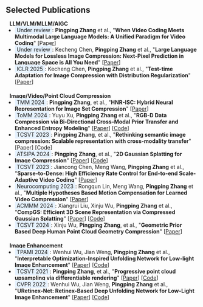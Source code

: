 <h2 id="Selected Publications" style="margin: 2px 0px 15px;">Selected Publications</h2>

<h4 style="margin:0 10px 0;">LLM/VLM/MLLM/AIGC</h4>

<ul style="margin:0 0 20px;">
  <li><span style="background-color: #e6f2ff; padding: 2px 5px; border-radius: 3px;">Under review</span>: <b>Pingping Zhang</b> et al., "<b>When Video Coding Meets Multimodal Large Language Models: A Unified Paradigm for Video Coding</b>" [<a href="https://arxiv.org/pdf/2408.08093">Paper</a>]</li> 
  <li><span style="background-color: #e6f2ff; padding: 2px 5px; border-radius: 3px;">Under review</span>: Kecheng Chen, <b>Pingping Zhang</b> et al., "<b>Large Language Models for Lossless Image Compression: Next-Pixel Prediction in Language Space is All You Need</b>" [<a href="https://arxiv.org/pdf/2411.12448">Paper</a>]</li>
  <li><span style="background-color: #e6f2ff; padding: 2px 5px; border-radius: 3px;">ICLR 2025</span>: Kecheng Chen, <b>Pingping Zhang</b> et al., "<b>Test-time Adaptation for Image Compression with Distribution Regularization</b>" [<a href="https://arxiv.org/pdf/2410.12191">Paper</a>]</li>
</ul>

<h4 style="margin:0 10px 0;">Image/Video/Point Cloud Compression</h4>

<ul style="margin:0 0 20px;"> 
  <li><span style="background-color: #e6f2ff; padding: 2px 5px; border-radius: 3px;">TMM 2024</span>: <b>Pingping Zhang</b>, et al., "<b>HNR-ISC: Hybrid Neural Representation for Image Set Compression</b>" [<a href="https://ieeexplore.ieee.org/document/10814661">Paper</a>]</li>
  <li><span style="background-color: #e6f2ff; padding: 2px 5px; border-radius: 3px;">ToMM 2024</span>: Yuyu Xu, <b>Pingping Zhang</b> et al., "<b>RGB-D Data Compression via Bi-Directional Cross-Modal Prior Transfer and Enhanced Entropy Modeling</b>" [<a href="https://dl.acm.org/doi/10.1145/3702997">Paper</a>] [<a href="https://github.com/xyy7/Learning-based-RGB-D-Image-Compression">Code</a>]</li>
  <li><span style="background-color: #e6f2ff; padding: 2px 5px; border-radius: 3px;">TCSVT 2023</span>: <b>Pingping Zhang</b>, et al., "<b>Rethinking semantic image compression: Scalable representation with cross-modality transfer</b>" [<a href="https://ieeexplore.ieee.org/document/10032603">Paper</a>] [<a href="https://github.com/ppingzhang/SCMC">Code</a>]</li>
  <li><span style="background-color: #e6f2ff; padding: 2px 5px; border-radius: 3px;">ATSIPA 2024</span>: <b>Pingping Zhang</b>, et al., "<b>2D Gaussian Splatting for Image Compression</b>" [<a href="https://www.nowpublishers.com/article/OpenAccessDownload/SIP-20240025">Paper</a>] [<a href="https://github.com/ppingzhang/2DGS_ImageCompression">Code</a>]</li>
  <li><span style="background-color: #e6f2ff; padding: 2px 5px; border-radius: 3px;">TCSVT 2023</span>: Jiancong Chen, Meng Wang, <b>Pingping Zhang</b> et al., "<b>Sparse-to-Dense: High Efficiency Rate Control for End-to-end Scale-Adaptive Video Coding</b>" [<a href="https://ieeexplore.ieee.org/stamp/stamp.jsp?arnumber=10246313&casa_token=qg9CRIW4_WUAAAAA:69PbIFuSX8kC0Rfj1hFS_73KeiExftw0_gyHZUj4ToRlgfz-aF5HJIfAOOXE3j3HMRlBmwfv1w">Paper</a>]</li>
  <li><span style="background-color: #e6f2ff; padding: 2px 5px; border-radius: 3px;">Neurocomputing 2023</span>: Rongqun Lin, Meng Wang, <b>Pingping Zhang</b> et al., "<b>Multiple Hypotheses Based Motion Compensation for Learned Video Compression</b>" [<a href="https://dl.acm.org/doi/10.1016/j.neucom.2023.126396">Paper</a>]</li>
  <li><span style="background-color: #e6f2ff; padding: 2px 5px; border-radius: 3px;">ACMMM 2024</span>: Xiangrui Liu, Xinju Wu, <b>Pingping Zhang</b> et al., "<b>CompGS: Efficient 3D Scene Representation via Compressed Gaussian Splatting</b>" [<a href="https://arxiv.org/pdf/2404.09458">Paper</a>] [<a href="https://github.com/LiuXiangrui/CompGS">Code</a>]</li>
  <li><span style="background-color: #e6f2ff; padding: 2px 5px; border-radius: 3px;">TCSVT 2024</span>: Xinju Wu, <b>Pingping Zhang</b>, et al., "<b>Geometric Prior Based Deep Human Point Cloud Geometry Compression</b>" [<a href="https://arxiv.org/pdf/2305.01309">Paper</a>]</li>
</ul>

<h4 style="margin:0 10px 0;">Image Enhancement</h4>

<ul style="margin:0 0 20px;">
  <li><span style="background-color: #e6f2ff; padding: 2px 5px; border-radius: 3px;">TPAMI 2024</span>: Wenhui Wu, Jian Weng, <b>Pingping Zhang</b> et al., "<b>Interpretable Optimization-Inspired Unfolding Network for Low-light Image Enhancement</b>" [<a href="https://ieeexplore.ieee.org/document/10819641">Paper</a>] [<a href="https://github.com/AndersonYong/URetinex-Net-PLUS">Code</a>]</li>
  <li><span style="background-color: #e6f2ff; padding: 2px 5px; border-radius: 3px;">TCSVT 2021</span>: <b>Pingping Zhang</b>, et al., "<b>Progressive point cloud upsampling via differentiable rendering</b>" [<a href="https://ieeexplore.ieee.org/document/9496619">Paper</a>] [<a href="https://github.com/ppingzhang/PPU">Code</a>]</li>
  <li><span style="background-color: #e6f2ff; padding: 2px 5px; border-radius: 3px;">CVPR 2022</span>: Wenhui Wu, Jian Weng, <b>Pingping Zhang</b> et al., "<b>URetinex-Net: Retinex-Based Deep Unfolding Network for Low-Light Image Enhancement</b>" [<a href="https://openaccess.thecvf.com/content/CVPR2022/papers/Wu_URetinex-Net_Retinex-Based_Deep_Unfolding_Network_for_Low-Light_Image_Enhancement_CVPR_2022_paper.pdf">Paper</a>] [<a href="https://github.com/AndersonYong/URetinex-Net">Code</a>]</li>
</ul>